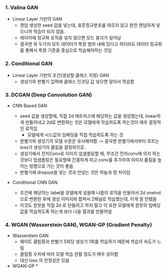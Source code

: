 ### 1. Valina GAN
* Linear Layer 기반의 GAN
  * 랜덤 생성한 seed 값을 넣는데, 표준정규분포를 따르지 않고 완전 랜덤하게 넣으니까 학습이 되지 않음.
  * 레이어에 정규화 로직을 넣지 않으면 모드 붕괴가 일어남
  * 결국엔 위 두가지 모두 데이터가 특정 범위 내에 있다고 하더라도 데이터 정규화를 통해서 특정 기준을 중심으로 학습해야하는 것임

### 2. Conditional GAN
* Linear Layer 기반의 조건(생성할 클래스 지정) GAN
  * 생성기와 판별기 입력에 클래스 인코딩 값 넣으면 알아서 학습함

### 3. DCGAN (Deep Convolution GAN)
* CNN Based GAN
  * seed 값을 생성할때, 직접 2d 매트릭스에 해당하는 값을 생성했는데, linear하게 만들어내고 2d로 변환하는 것은 모델에게 학습하도록 하는것이 매우 결정적인 로직임
    * 모델에게 시드값의 임베딩을 직접 학습하도록 하는 것
  * 판별기와 생성기의 모델 수준은 유사해야함 -> 결국엔 판별기에서부터 흐르는 loss가 생성기의 품질을 결정하므로.
  * 생성기에서 전치Conv로 이미지 업샘플링할 때, 무조건 전치conv에 의지 하는 것보다 업샘플링은 필요할때 간결하게 하고 conv를 추가하여 이미지 품질을 높이는 방향으로 가는 것이 좋음 
  * 판별기에 dropout을 넣는 것과 안넣는 것은 하늘과 땅 차이임
    
* Conditional CNN GAN
  * 조건에 해당하는 label을 모델에게 넣을때 나름의 로직을 만들어서 2d onehot 으로 변환한 후에 생성 이미지와 합쳐서 2채널로 학습했는데, 이게 잘 안됐음
  * 이것도 원핫을 직접 2d 로 만들려고 하지 말고 이 또한 모델에게 원핫의 임베딩 값을 학습하도록 하는게 보다 나을 결과를 만들어냄

### 4. WGAN (Wasserstein GAN), WGAN-GP (Gradient Penalty)
* Wasserstein GAN
  * 웨이트 클립핑과 판별기 5회당 생성기 1회를 학습하기 때문에 학습의 속도가 느림
  * 클립핑 수치에 따라 모델 학습 원활 정도가 매우 상이함
  * 대신 loss 의 안정성은 있음
* WGAN-GP 
  * 